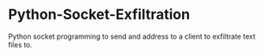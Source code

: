 # Python-Socket-Exfiltration
Python socket programming to send and address to a client to exfiltrate text files to.
